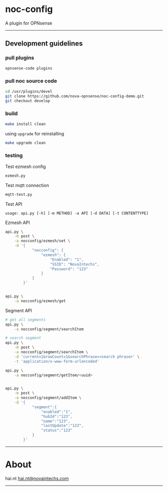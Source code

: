 # noc-config

A plugin for OPNsense

---

## Development guidelines

### pull plugins

```sh
opnsense-code plugins
```

### pull noc source code

```sh
cd /usr/plugins/devel
git clone https://github.com/nova-opnsense/noc-config-demo.git
git checkout develop
```

### build

```sh
make install clean
```

using `upgrade` for reinstalling

```sh
make upgrade clean
```

### testing

Test ezmesh config

```sh
ezmesh.py
```

Test mqtt connection

```sh
mqtt-test.py
```

Test API

`usage: api.py [-h] [-m METHOD] -a API [-d DATA] [-t CONTENTTYPE]`

Ezmesh API

```sh
api.py \
    -m post \
    -a nocconfig/ezmesh/set \
    -d '{
            "nocconfig": {
                "ezmesh": {
                    "Enabled": "1",
                    "SSID": "NovaIntechs",
                    "Password": "123"
                }
            }
        }'


api.py \
    -a nocconfig/ezmesh/get
```

Segment API

```sh
# get all segments
api.py \
    -a nocconfig/segment/searchItem

# search segment
api.py \
    -m post \
    -a nocconfig/segment/searchItem \
    -d 'current=1&rowCount=1&searchPhrase=<search phrase>' \
    -t 'application/x-www-form-urlencoded'

api.py \
    -a nocconfig/segment/getItem/<uuid>


api.py \
    -m post \
    -a nocconfig/segment/addItem \
    -d '{
            "segment":{
                "enabled":"1",
                "hubId":"123",
                "name":"123",
                "lastUpdate":"123",
                "status":"123"
            }
        }'
```

---

# About

hai.nt <hai.nt@novaintechs.com>

---
